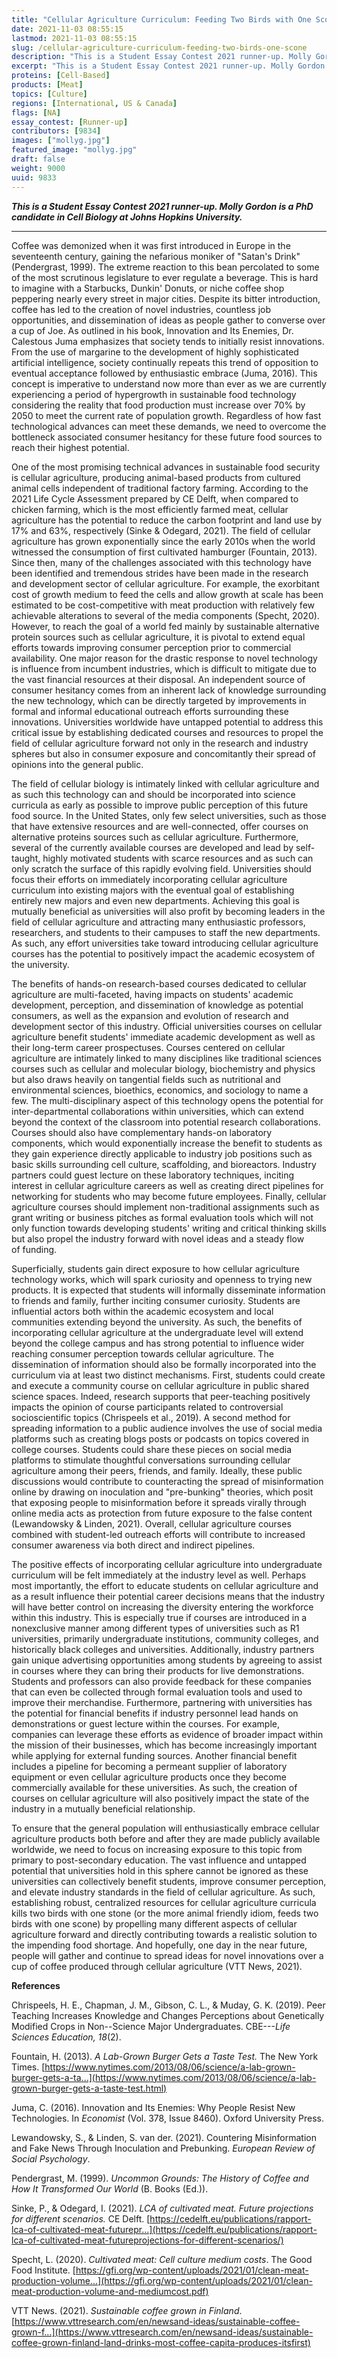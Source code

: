 ```yaml
---
title: "Cellular Agriculture Curriculum: Feeding Two Birds with One Scone"
date: 2021-11-03 08:55:15
lastmod: 2021-11-03 08:55:15
slug: /cellular-agriculture-curriculum-feeding-two-birds-one-scone
description: "This is a Student Essay Contest 2021 runner-up. Molly Gordon is a PhD candidate in Cell Biology at Johns Hopkins University."
excerpt: "This is a Student Essay Contest 2021 runner-up. Molly Gordon is a PhD candidate in Cell Biology at Johns Hopkins University."
proteins: [Cell-Based]
products: [Meat]
topics: [Culture]
regions: [International, US & Canada]
flags: [NA]
essay_contest: [Runner-up]
contributors: [9834]
images: ["mollyg.jpg"]
featured_image: "mollyg.jpg"
draft: false
weight: 9000
uuid: 9833
---
```

***This is a Student Essay Contest 2021 runner-up. Molly Gordon is a PhD
candidate in Cell Biology at Johns Hopkins University.***

------------------------------------------------------------------------

Coffee was demonized when it was first introduced in Europe in the
seventeenth century, gaining the nefarious moniker of "Satan's Drink"
(Pendergrast, 1999). The extreme reaction to this bean percolated to
some of the most scrutinous legislature to ever regulate a beverage.
This is hard to imagine with a Starbucks, Dunkin' Donuts, or niche
coffee shop peppering nearly every street in major cities. Despite its
bitter introduction, coffee has led to the creation of novel industries,
countless job opportunities, and dissemination of ideas as people gather
to converse over a cup of Joe. As outlined in his book, Innovation and
Its Enemies, Dr. Calestous Juma emphasizes that society tends to
initially resist innovations. From the use of margarine to the
development of highly sophisticated artificial intelligence, society
continually repeats this trend of opposition to eventual acceptance
followed by enthusiastic embrace (Juma, 2016). This concept is
imperative to understand now more than ever as we are currently
experiencing a period of hypergrowth in sustainable food technology
considering the reality that food production must increase over 70% by
2050 to meet the current rate of population growth. Regardless of how
fast technological advances can meet these demands, we need to overcome
the bottleneck associated consumer hesitancy for these future food
sources to reach their highest potential.

One of the most promising technical advances in sustainable food
security is cellular agriculture, producing animal-based products from
cultured animal cells independent of traditional factory farming.
According to the 2021 Life Cycle Assessment prepared by CE Delft, when
compared to chicken farming, which is the most efficiently farmed meat,
cellular agriculture has the potential to reduce the carbon footprint
and land use by 17% and 63%, respectively (Sinke & Odegard, 2021). The
field of cellular agriculture has grown exponentially since the early
2010s when the world witnessed the consumption of first cultivated
hamburger (Fountain, 2013). Since then, many of the challenges
associated with this technology have been identified and tremendous
strides have been made in the research and development sector of
cellular agriculture. For example, the exorbitant cost of growth medium
to feed the cells and allow growth at scale has been estimated to be
cost-competitive with meat production with relatively few achievable
alterations to several of the media components (Specht, 2020). However,
to reach the goal of a world fed mainly by sustainable alternative
protein sources such as cellular agriculture, it is pivotal to extend
equal efforts towards improving consumer perception prior to commercial
availability. One major reason for the drastic response to novel
technology is influence from incumbent industries, which is difficult to
mitigate due to the vast financial resources at their disposal. An
independent source of consumer hesitancy comes from an inherent lack of
knowledge surrounding the new technology, which can be directly targeted
by improvements in formal and informal educational outreach efforts
surrounding these innovations. Universities worldwide have untapped
potential to address this critical issue by establishing dedicated
courses and resources to propel the field of cellular agriculture
forward not only in the research and industry spheres but also in
consumer exposure and concomitantly their spread of opinions into the
general public.

The field of cellular biology is intimately linked with cellular
agriculture and as such this technology can and should be incorporated
into science curricula as early as possible to improve public perception
of this future food source. In the United States, only few select
universities, such as those that have extensive resources and are
well-connected, offer courses on alternative proteins sources such as
cellular agriculture. Furthermore, several of the currently available
courses are developed and lead by self-taught, highly motivated students
with scarce resources and as such can only scratch the surface of this
rapidly evolving field. Universities should focus their efforts on
immediately incorporating cellular agriculture curriculum into existing
majors with the eventual goal of establishing entirely new majors and
even new departments. Achieving this goal is mutually beneficial as
universities will also profit by becoming leaders in the field of
cellular agriculture and attracting many enthusiastic professors,
researchers, and students to their campuses to staff the new
departments. As such, any effort universities take toward introducing
cellular agriculture courses has the potential to positively impact the
academic ecosystem of the university.

The benefits of hands-on research-based courses dedicated to cellular
agriculture are multi-faceted, having impacts on students' academic
development, perception, and dissemination of knowledge as potential
consumers, as well as the expansion and evolution of research and
development sector of this industry. Official universities courses on
cellular agriculture benefit students' immediate academic development as
well as their long-term career prospectuses. Courses centered on
cellular agriculture are intimately linked to many disciplines like
traditional sciences courses such as cellular and molecular biology,
biochemistry and physics but also draws heavily on tangential fields
such as nutritional and environmental sciences, bioethics, economics,
and sociology to name a few. The multi-disciplinary aspect of this
technology opens the potential for inter-departmental collaborations
within universities, which can extend beyond the context of the
classroom into potential research collaborations. Courses should also
have complementary hands-on laboratory components, which would
exponentially increase the benefit to students as they gain experience
directly applicable to industry job positions such as basic skills
surrounding cell culture, scaffolding, and bioreactors. Industry
partners could guest lecture on these laboratory techniques, inciting
interest in cellular agriculture careers as well as creating direct
pipelines for networking for students who may become future employees.
Finally, cellular agriculture courses should implement non-traditional
assignments such as grant writing or business pitches as formal
evaluation tools which will not only function towards developing
students' writing and critical thinking skills but also propel the
industry forward with novel ideas and a steady flow of funding.

Superficially, students gain direct exposure to how cellular agriculture
technology works, which will spark curiosity and openness to trying new
products. It is expected that students will informally disseminate
information to friends and family, further inciting consumer curiosity.
Students are influential actors both within the academic ecosystem and
local communities extending beyond the university. As such, the benefits
of incorporating cellular agriculture at the undergraduate level will
extend beyond the college campus and has strong potential to influence
wider reaching consumer perception towards cellular agriculture. The
dissemination of information should also be formally incorporated into
the curriculum via at least two distinct mechanisms. First, students
could create and execute a community course on cellular agriculture in
public shared science spaces. Indeed, research supports that
peer-teaching positively impacts the opinion of course participants
related to controversial socioscientific topics (Chrispeels et al.,
2019). A second method for spreading information to a public audience
involves the use of social media platforms such as creating blogs posts
or podcasts on topics covered in college courses. Students could share
these pieces on social media platforms to stimulate thoughtful
conversations surrounding cellular agriculture among their peers,
friends, and family. Ideally, these public discussions would contribute
to counteracting the spread of misinformation online by drawing on
inoculation and "pre-bunking" theories, which posit that exposing people
to misinformation before it spreads virally through online media acts as
protection from future exposure to the false content (Lewandowsky &
Linden, 2021). Overall, cellular agriculture courses combined with
student-led outreach efforts will contribute to increased consumer
awareness via both direct and indirect pipelines.

The positive effects of incorporating cellular agriculture into
undergraduate curriculum will be felt immediately at the industry level
as well. Perhaps most importantly, the effort to educate students on
cellular agriculture and as a result influence their potential career
decisions means that the industry will have better control on increasing
the diversity entering the workforce within this industry. This is
especially true if courses are introduced in a nonexclusive manner among
different types of universities such as R1 universities, primarily
undergraduate institutions, community colleges, and historically black
colleges and universities. Additionally, industry partners gain unique
advertising opportunities among students by agreeing to assist in
courses where they can bring their products for live demonstrations.
Students and professors can also provide feedback for these companies
that can even be collected through formal evaluation tools and used to
improve their merchandise. Furthermore, partnering with universities has
the potential for financial benefits if industry personnel lead hands on
demonstrations or guest lecture within the courses. For example,
companies can leverage these efforts as evidence of broader impact
within the mission of their businesses, which has become increasingly
important while applying for external funding sources. Another financial
benefit includes a pipeline for becoming a permeant supplier of
laboratory equipment or even cellular agriculture products once they
become commercially available for these universities. As such, the
creation of courses on cellular agriculture will also positively impact
the state of the industry in a mutually beneficial relationship.

To ensure that the general population will enthusiastically embrace
cellular agriculture products both before and after they are made
publicly available worldwide, we need to focus on increasing exposure to
this topic from primary to post-secondary education. The vast influence
and untapped potential that universities hold in this sphere cannot be
ignored as these universities can collectively benefit students, improve
consumer perception, and elevate industry standards in the field of
cellular agriculture. As such, establishing robust, centralized
resources for cellular agriculture curricula kills two birds with one
stone (or the more animal friendly idiom, feeds two birds with one
scone) by propelling many different aspects of cellular agriculture
forward and directly contributing towards a realistic solution to the
impending food shortage. And hopefully, one day in the near future,
people will gather and continue to spread ideas for novel innovations
over a cup of coffee produced through cellular agriculture (VTT
News, 2021).

**References**

Chrispeels, H. E., Chapman, J. M., Gibson, C. L., & Muday, G. K. (2019).
Peer Teaching Increases Knowledge and Changes Perceptions about
Genetically Modified Crops in Non--Science Major Undergraduates.
CBE---*Life Sciences Education, 18*(2).

Fountain, H. (2013). *A Lab-Grown Burger Gets a Taste Test.* The New
York Times.
[https://www.nytimes.com/2013/08/06/science/a-lab-grown-burger-gets-a-ta...](https://www.nytimes.com/2013/08/06/science/a-lab-grown-burger-gets-a-taste-test.html)

Juma, C. (2016). Innovation and Its Enemies: Why People Resist New
Technologies. In *Economist* (Vol. 378, Issue 8460). Oxford
University Press.

Lewandowsky, S., & Linden, S. van der. (2021). Countering Misinformation
and Fake News Through Inoculation and Prebunking. *European Review of
Social Psychology*.

Pendergrast, M. (1999). *Uncommon Grounds: The History of Coffee and How
It Transformed Our World* (B. Books (Ed.)).

Sinke, P., & Odegard, I. (2021). *LCA of cultivated meat. Future
projections for different scenarios.* CE Delft.
[https://cedelft.eu/publications/rapport-lca-of-cultivated-meat-futurepr...](https://cedelft.eu/publications/rapport-lca-of-cultivated-meat-futureprojections-for-different-scenarios/)

Specht, L. (2020). *Cultivated meat: Cell culture medium costs*. The
Good Food Institute.
[https://gfi.org/wp-content/uploads/2021/01/clean-meat-production-volume...](https://gfi.org/wp-content/uploads/2021/01/clean-meat-production-volume-and-mediumcost.pdf)

VTT News. (2021). *Sustainable coffee grown in Finland*.
[https://www.vttresearch.com/en/newsand-ideas/sustainable-coffee-grown-f...](https://www.vttresearch.com/en/newsand-ideas/sustainable-coffee-grown-finland-land-drinks-most-coffee-capita-produces-itsfirst)
